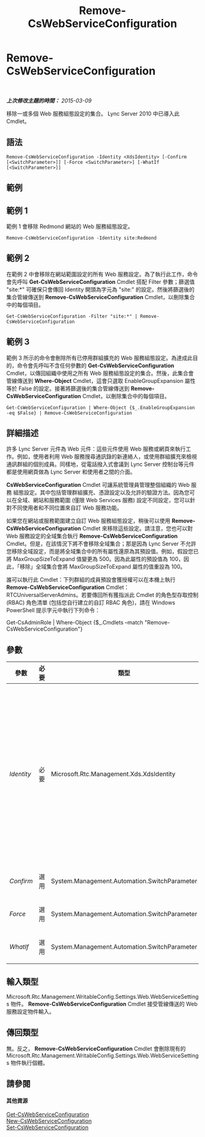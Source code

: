 ﻿---
title: Remove-CsWebServiceConfiguration
TOCTitle: Remove-CsWebServiceConfiguration
ms:assetid: 1df2f881-6594-4de7-9762-8d64b2243355
ms:mtpsurl: https://technet.microsoft.com/zh-tw/library/Gg398266(v=OCS.15)
ms:contentKeyID: 49290277
ms.date: 08/10/2015
mtps_version: v=OCS.15
ms.translationtype: HT
---

# Remove-CsWebServiceConfiguration

 

_**上次修改主題的時間：** 2015-03-09_

移除一或多個 Web 服務組態設定的集合。 Lync Server 2010 中已導入此 Cmdlet。

## 語法

    Remove-CsWebServiceConfiguration -Identity <XdsIdentity> [-Confirm [<SwitchParameter>]] [-Force <SwitchParameter>] [-WhatIf [<SwitchParameter>]]

## 範例

## 範例 1

範例 1 會移除 Redmond 網站的 Web 服務組態設定。

    Remove-CsWebServiceConfiguration -Identity site:Redmond

## 範例 2

在範例 2 中會移除在網站範圍設定的所有 Web 服務設定。為了執行此工作，命令會先呼叫 **Get-CsWebServiceConfiguration** Cmdlet 搭配 Filter 參數；篩選值 "site:\*" 可確保只會傳回 Identity 開頭為字元為 "site:" 的設定。然後將篩選後的集合管線傳送到 **Remove-CsWebServiceConfiguration** Cmdlet，以刪除集合中的每個項目。

    Get-CsWebServiceConfiguration -Filter "site:*" | Remove-CsWebServiceConfiguration

## 範例 3

範例 3 所示的命令會刪除所有已停用群組擴充的 Web 服務組態設定。為達成此目的，命令會先呼叫不含任何參數的 **Get-CsWebServiceConfiguration** Cmdlet，以傳回組織中使用之所有 Web 服務組態設定的集合。然後，此集合會管線傳送到 **Where-Object** Cmdlet，這會只選取 EnableGroupExpansion 屬性等於 False 的設定。接著將篩選後的集合管線傳送到 **Remove-CsWebServiceConfiguration** Cmdlet，以刪除集合中的每個項目。

    Get-CsWebServiceConfiguration | Where-Object {$_.EnableGroupExpansion -eq $False} | Remove-CsWebServiceConfiguration

## 詳細描述

許多 Lync Server 元件為 Web 元件：這些元件使用 Web 服務或網頁來執行工作。例如，使用者利用 Web 服務搜尋通訊錄的新連絡人，或使用群組擴充來檢視通訊群組的個別成員。同樣地，從電話撥入式會議到 Lync Server 控制台等元件都是使用網頁做為 Lync Server 和使用者之間的介面。

**CsWebServiceConfiguration** Cmdlet 可讓系統管理員管理整個組織的 Web 服務 組態設定。其中包括管理群組擴充、憑證設定以及允許的驗證方法。因為您可以在全域、網站和服務範圍 (僅限 Web Services 服務) 設定不同設定，您可以針對不同使用者和不同位置來自訂 Web 服務功能。

如果您在網站或服務範圍建立自訂 Web 服務組態設定，稍後可以使用 **Remove-CsWebServiceConfiguration** Cmdlet 來移除這些設定。請注意，您也可以對 Web 服務設定的全域集合執行 **Remove-CsWebServiceConfiguration** Cmdlet。但是，在該情況下將不會移除全域集合；那是因為 Lync Server 不允許您移除全域設定，而是將全域集合中的所有屬性還原為其預設值。例如，假設您已將 MaxGroupSizeToExpand 值變更為 500。因為此屬性的預設值為 100，因此，「移除」全域集合會將 MaxGroupSizeToExpand 屬性的值重設為 100。

誰可以執行此 Cmdlet：下列群組的成員預設會獲授權可以在本機上執行 **Remove-CsWebServiceConfiguration** Cmdlet：RTCUniversalServerAdmins。若要傳回所有獲指派此 Cmdlet 的角色型存取控制 (RBAC) 角色清單 (包括您自行建立的自訂 RBAC 角色)，請在 Windows PowerShell 提示字元中執行下列命令：

Get-CsAdminRole | Where-Object {$\_.Cmdlets –match "Remove-CsWebServiceConfiguration"}

## 參數


<table>
<colgroup>
<col style="width: 25%" />
<col style="width: 25%" />
<col style="width: 25%" />
<col style="width: 25%" />
</colgroup>
<thead>
<tr class="header">
<th>參數</th>
<th>必要</th>
<th>類型</th>
<th>說明</th>
</tr>
</thead>
<tbody>
<tr class="odd">
<td><p><em>Identity</em></p></td>
<td><p>必要</p></td>
<td><p>Microsoft.Rtc.Management.Xds.XdsIdentity</p></td>
<td><p>要移除之 Web 服務 組態設定的唯一識別碼。若要移除在網站範圍設定的設定，請使用類似下列的語法：-Identity &quot;site:Redmond&quot;。若要移除在服務範圍設定的設定，請使用類似下列的語法：-Identity &quot;service:WebServer:atl-cs-001.litwareinc.com&quot;。</p>
<p>也可以針對全域集合執行 <strong>Remove-CsWebServiceConfiguration</strong> Cmdlet。不過，在該情況下將不會移除全域集合；而是將該集合中的所有屬性重設為預設值。若要重設全域集合，請使用下列語法：-Identity global。</p></td>
</tr>
<tr class="even">
<td><p><em>Confirm</em></p></td>
<td><p>選用</p></td>
<td><p>System.Management.Automation.SwitchParameter</p></td>
<td><p>在執行命令前先提示確認。</p></td>
</tr>
<tr class="odd">
<td><p><em>Force</em></p></td>
<td><p>選用</p></td>
<td><p>System.Management.Automation.SwitchParameter</p></td>
<td><p>隱藏執行命令時可能發生的非嚴重錯誤訊息。</p></td>
</tr>
<tr class="even">
<td><p><em>WhatIf</em></p></td>
<td><p>選用</p></td>
<td><p>System.Management.Automation.SwitchParameter</p></td>
<td><p>說明執行命令時若不實際執行命令的後果。</p></td>
</tr>
</tbody>
</table>


## 輸入類型

Microsoft.Rtc.Management.WritableConfig.Settings.Web.WebServiceSettings 物件。 **Remove-CsWebServiceConfiguration** Cmdlet 接受管線傳送的 Web 服務設定物件輸入。

## 傳回類型

無。反之， **Remove-CsWebServiceConfiguration** Cmdlet 會刪除現有的 Microsoft.Rtc.Management.WritableConfig.Settings.Web.WebServiceSettings 物件執行個體。

## 請參閱

#### 其他資源

[Get-CsWebServiceConfiguration](get-cswebserviceconfiguration.md)  
[New-CsWebServiceConfiguration](new-cswebserviceconfiguration.md)  
[Set-CsWebServiceConfiguration](set-cswebserviceconfiguration.md)

